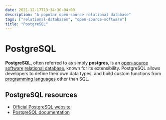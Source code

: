 ```yaml
---
date: 2021-12-17T13:34:30-04:00
description: "A popular open-source relational database"
tags: ["relational-databases", "open-source-software"]
title: "PostgreSQL"
---
```


# PostgreSQL

**PostgreSQL**, often referred to as simply **postgres**, is an [open-source software](open-source-software.md) [relational database](relational-databases.md), known for its extensibility. PostgreSQL allows developers to define their own data types, and build custom functions from [programming languages](computer-languages.md) other than SQL.

## PostgreSQL resources

* [Official PostgreSQL website](https://www.postgresql.org/)
* [PostgreSQL documentation](https://www.postgresql.org/docs/)
